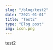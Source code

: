 ```yaml
---
slug: "/blog/test2"
date: "2021-01-01"
title: "Test2"
type: "Blog post"
img: icon.png
---
```


test2